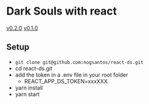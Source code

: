 # Dark Souls with react

[v0.2.0](https://frosty-fermi-978c37.netlify.com/)
[v0.1.0](https://pensive-pasteur-e424a4.netlify.com/)

## Setup

* `git clone git@github.com:nogsantos/react-ds.git`
* cd react-ds.git
* add the token in a .env file in your root folder
  * REACT_APP_DS_TOKEN=xxxXXX
* yarn install
* yarn start
